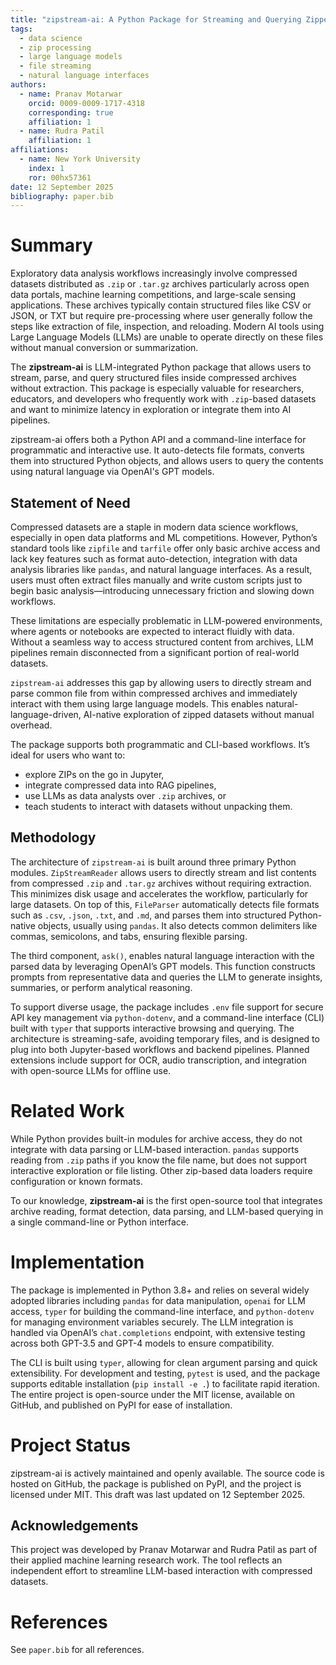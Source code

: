 ```yaml
---
title: "zipstream-ai: A Python Package for Streaming and Querying Zipped Datasets with LLMs"
tags:
  - data science
  - zip processing
  - large language models
  - file streaming
  - natural language interfaces
authors:
  - name: Pranav Motarwar
    orcid: 0009-0009-1717-4318
    corresponding: true
    affiliation: 1
  - name: Rudra Patil
    affiliation: 1
affiliations:
  - name: New York University
    index: 1
    ror: 00hx57361
date: 12 September 2025
bibliography: paper.bib
---
```


# Summary

Exploratory data analysis workflows increasingly involve compressed datasets distributed as `.zip` or `.tar.gz` archives particularly across open data portals, machine learning competitions, and large-scale sensing applications. These archives typically contain structured files like CSV or JSON, or TXT but require pre-processing where user generally follow the steps like extraction of file, inspection, and reloading. Modern AI tools using Large Language Models (LLMs) are unable to operate directly on these files without manual conversion or summarization.

The **zipstream-ai** is LLM-integrated Python package that allows users to stream, parse, and query structured files inside compressed archives without extraction. This package is especially valuable for researchers, educators, and developers who frequently work with `.zip`-based datasets and want to minimize latency in exploration or integrate them into AI pipelines.

zipstream-ai offers both a Python API and a command-line interface for programmatic and interactive use. It auto-detects file formats, converts them into structured Python objects, and allows users to query the contents using natural language via OpenAI's GPT models.

## Statement of Need


Compressed datasets are a staple in modern data science workflows, especially in open data platforms and ML competitions. However, Python’s standard tools like `zipfile` and `tarfile` offer only basic archive access and lack key features such as format auto-detection, integration with data analysis libraries like `pandas`, and natural language interfaces. As a result, users must often extract files manually and write custom scripts just to begin basic analysis—introducing unnecessary friction and slowing down workflows.

These limitations are especially problematic in LLM-powered environments, where agents or notebooks are expected to interact fluidly with data. Without a seamless way to access structured content from archives, LLM pipelines remain disconnected from a significant portion of real-world datasets.

`zipstream-ai` addresses this gap by allowing users to directly stream and parse common file from within compressed archives and immediately interact with them using large language models. This enables natural-language-driven, AI-native exploration of zipped datasets without manual overhead.

The package supports both programmatic and CLI-based workflows. It’s ideal for users who want to:

- explore ZIPs on the go in Jupyter,
- integrate compressed data into RAG pipelines,
- use LLMs as data analysts over `.zip` archives, or
- teach students to interact with datasets without unpacking them.

## Methodology

The architecture of `zipstream-ai` is built around three primary Python modules. `ZipStreamReader` allows users to directly stream and list contents from compressed `.zip` and `.tar.gz` archives without requiring extraction. This minimizes disk usage and accelerates the workflow, particularly for large datasets. On top of this, `FileParser` automatically detects file formats such as `.csv`, `.json`, `.txt`, and `.md`, and parses them into structured Python-native objects, usually using `pandas`. It also detects common delimiters like commas, semicolons, and tabs, ensuring flexible parsing.

The third component, `ask()`, enables natural language interaction with the parsed data by leveraging OpenAI’s GPT models. This function constructs prompts from representative data and queries the LLM to generate insights, summaries, or perform analytical reasoning.

To support diverse usage, the package includes `.env` file support for secure API key management via `python-dotenv`, and a command-line interface (CLI) built with `typer` that supports interactive browsing and querying. The architecture is streaming-safe, avoiding temporary files, and is designed to plug into both Jupyter-based workflows and backend pipelines. Planned extensions include support for OCR, audio transcription, and integration with open-source LLMs for offline use.

# Related Work

While Python provides built-in modules for archive access, they do not integrate with data parsing or LLM-based interaction. `pandas` supports reading from `.zip` paths if you know the file name, but does not support interactive exploration or file listing. Other zip-based data loaders require configuration or known formats.

To our knowledge, **zipstream-ai** is the first open-source tool that integrates archive reading, format detection, data parsing, and LLM-based querying in a single command-line or Python interface.

# Implementation

The package is implemented in Python 3.8+ and relies on several widely adopted libraries including `pandas` for data manipulation, `openai` for LLM access, `typer` for building the command-line interface, and `python-dotenv` for managing environment variables securely. The LLM integration is handled via OpenAI’s `chat.completions` endpoint, with extensive testing across both GPT-3.5 and GPT-4 models to ensure compatibility.

The CLI is built using `typer`, allowing for clean argument parsing and quick extensibility. For development and testing, `pytest` is used, and the package supports editable installation (`pip install -e .`) to facilitate rapid iteration. The entire project is open-source under the MIT license, available on GitHub, and published on PyPI for ease of installation.

# Project Status

zipstream-ai is actively maintained and openly available. The source code is hosted on GitHub, the package is published on PyPI, and the project is licensed under MIT. This draft was last updated on 12 September 2025.

## Acknowledgements

This project was developed by Pranav Motarwar and Rudra Patil as part of their applied machine learning research work. The tool reflects an independent effort to streamline LLM-based interaction with compressed datasets.

# References

See `paper.bib` for all references.


